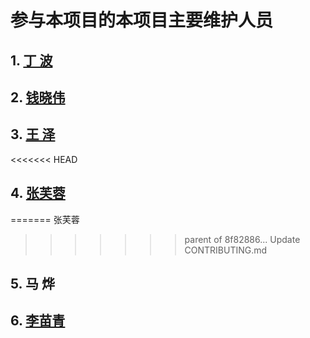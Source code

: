  # 参与本项目的本项目主要维护人员

## 1. [丁  波](https://github.com/kingboding)  
 

## 2. [钱晓伟](https://github.com/qianxwsz)
 


## 3. [王  泽](https://github.com/mtrwz)
 
<<<<<<< HEAD


## 4. [张芙蓉](https://github.com/SummerLimon)
=======
 张芙蓉 
>>>>>>> parent of 8f82886... Update CONTRIBUTING.md
 


## 5. 马  烨 
 


## 6.  [李苗青](https://github.com/qianxwsz)




